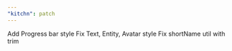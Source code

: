 ```yaml
---
"kitchn": patch
---
```


Add Progress bar style
Fix Text, Entity, Avatar style
Fix shortName util with trim
